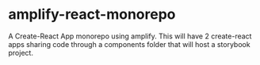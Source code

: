 # amplify-react-monorepo
A Create-React App monorepo using amplify. This will have 2 create-react apps sharing code through a components folder that will host a storybook project.
